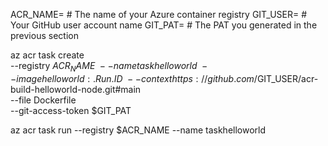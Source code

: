 ACR_NAME=    # The name of your Azure container registry
GIT_USER=     # Your GitHub user account name
GIT_PAT= # The PAT you generated in the previous section

az acr task create \
    --registry $ACR_NAME \
    --name taskhelloworld \
    --image helloworld:{{.Run.ID}} \
    --context https://github.com/$GIT_USER/acr-build-helloworld-node.git#main \
    --file Dockerfile \
    --git-access-token $GIT_PAT

az acr task run --registry $ACR_NAME --name taskhelloworld